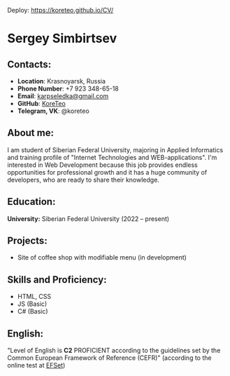 Deploy: https://koreteo.github.io/CV/
# __Sergey Simbirtsev__

## __Contacts:__
- __Location__: Krasnoyarsk, Russia
- __Phone Number__: +7 923 348-65-18
- __Email__: karpseledka@gmail.com
- __GitHub__: [KoreTeo](https://github.com/KoreTeo)
- __Telegram, VK__: @koreteo

## __About me:__
I am student of Siberian Federal University, majoring in Applied Informatics and training profile of "Internet Technologies and WEB-applications". 
I'm interested in Web Development because this job provides endless opportunities for professional growth and it has a huge community of developers, who are ready to share their knowledge.

## __Education:__ 
__University:__ Siberian Federal University (2022 – present)

## __Projects:__
- Site of coffee shop with modifiable menu (in development)

## __Skills and Proficiency:__
- HTML, CSS
- JS (Basic)
- C# (Basic)

## __English:__
"Level of English is __C2__ PROFICIENT according to the guidelines set by the Common European Framework of Reference (CEFR)" (according to the online test at [EFSet](https://www.efset.org/cert/RFNfzd))
